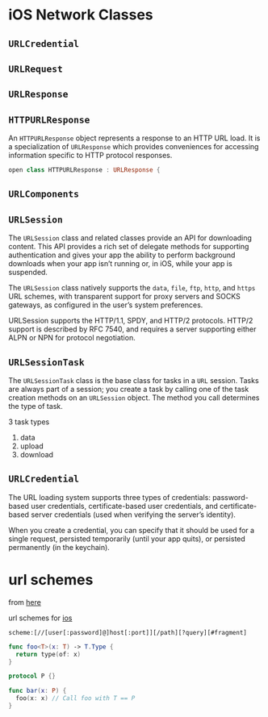 # iOS Network Classes

## `URLCredential`

## `URLRequest`

## `URLResponse`

## `HTTPURLResponse`

An `HTTPURLResponse` object represents a response to an
HTTP URL load. It is a specialization of `URLResponse` which
provides conveniences for accessing information specific to HTTP
protocol responses.

```swift
open class HTTPURLResponse : URLResponse {
```

## `URLComponents`

## `URLSession`
The `URLSession` class and related classes provide an API for downloading content.
This API provides a rich set of delegate methods for supporting authentication
and gives your app the ability to perform background downloads when your app
isn’t running or, in iOS, while your app is suspended.

The `URLSession` class natively supports the `data`, `file`, `ftp`, `http`, and
`https` URL schemes, with transparent support for proxy servers and SOCKS
gateways, as configured in the user’s system preferences.

URLSession supports the HTTP/1.1, SPDY, and HTTP/2 protocols. HTTP/2 support is
described by RFC 7540, and requires a server supporting either ALPN or NPN for
protocol negotiation.

## `URLSessionTask`
The `URLSessionTask` class is the base class for tasks in a `URL` session. Tasks
are always part of a session; you create a task by calling one of the task
creation methods on an `URLSession` object. The method you call determines the
type of task.

3 task types
1. data
2. upload
3. download

## `URLCredential`
The URL loading system supports three types of credentials: password-based user
credentials, certificate-based user credentials, and certificate-based server
credentials (used when verifying the server’s identity).

When you create a credential, you can specify that it should be used for a
single request, persisted temporarily (until your app quits), or persisted
permanently (in the keychain).

# url schemes
from [here](https://en.wikipedia.org/wiki/Uniform_Resource_Identifier)

url schemes for [ios](https://developer.apple.com/library/content/featuredarticles/iPhoneURLScheme_Reference/Introduction/Introduction.html)

`scheme:[//[user[:password]@]host[:port]][/path][?query][#fragment]`

```swift
func foo<T>(x: T) -> T.Type {
  return type(of: x)
}

protocol P {}

func bar(x: P) {
  foo(x: x) // Call foo with T == P 
}
```

